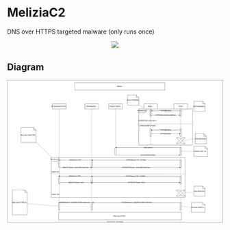 # MeliziaC2
DNS over HTTPS targeted malware (only runs once)

<p align="center">
  <img src="./logo.png" width="500">
</p>

## Diagram

![diagram](./melizia_diagram.svg)
